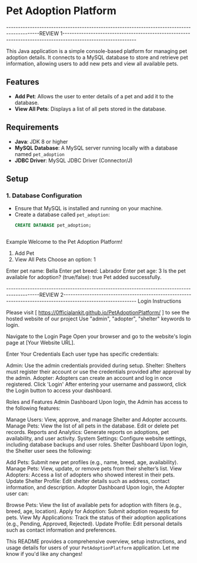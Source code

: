 # Pet Adoption Platform
--------------------------------------------------------------------------------------------REVIEW 1-------------------------------------------------------------------------------------------------------------

This Java application is a simple console-based platform for managing pet adoption details. It connects to a MySQL database to store and retrieve pet information, allowing users to add new pets and view all available pets.

## Features
- **Add Pet**: Allows the user to enter details of a pet and add it to the database.
- **View All Pets**: Displays a list of all pets stored in the database.

## Requirements
- **Java**: JDK 8 or higher
- **MySQL Database**: A MySQL server running locally with a database named `pet_adoption`
- **JDBC Driver**: MySQL JDBC Driver (Connector/J)

## Setup

### 1. Database Configuration
- Ensure that MySQL is installed and running on your machine.
- Create a database called `pet_adoption`:
  ```sql
  CREATE DATABASE pet_adoption;



Example
  Welcome to the Pet Adoption Platform!
1. Add Pet
2. View All Pets
Choose an option: 1

Enter pet name: Bella
Enter pet breed: Labrador
Enter pet age: 3
Is the pet available for adoption? (true/false): true
Pet added successfully.







--------------------------------------------------------------------------------------------REVIEW 2-------------------------------------------------------------------------------------------------------------
Login Instructions


Please visit [ https://0fficialankit.github.io/PetAdoptionPlatform/ ] to see the hosted website of our project
Use "admin", "adopter", "shelter" keywords to login.

Navigate to the Login Page
Open your browser and go to the website's login page at [Your Website URL].

Enter Your Credentials
Each user type has specific credentials:

Admin: Use the admin credentials provided during setup.
Shelter: Shelters must register their account or use the credentials provided after approval by the admin.
Adopter: Adopters can create an account and log in once registered.
Click 'Login'
After entering your username and password, click the Login button to access your dashboard.

Roles and Features
Admin Dashboard
Upon login, the Admin has access to the following features:

Manage Users:
View, approve, and manage Shelter and Adopter accounts.
Manage Pets:
View the list of all pets in the database.
Edit or delete pet records.
Reports and Analytics:
Generate reports on adoptions, pet availability, and user activity.
System Settings:
Configure website settings, including database backups and user roles.
Shelter Dashboard
Upon login, the Shelter user sees the following:

Add Pets:
Submit new pet profiles (e.g., name, breed, age, availability).
Manage Pets:
View, update, or remove pets from their shelter’s list.
View Adopters:
Access a list of adopters who showed interest in their pets.
Update Shelter Profile:
Edit shelter details such as address, contact information, and description.
Adopter Dashboard
Upon login, the Adopter user can:

Browse Pets:
View the list of available pets for adoption with filters (e.g., breed, age, location).
Apply for Adoption:
Submit adoption requests for pets.
View My Applications:
Track the status of their adoption applications (e.g., Pending, Approved, Rejected).
Update Profile:
Edit personal details such as contact information and preferences.






This README provides a comprehensive overview, setup instructions, and usage details for users of your `PetAdoptionPlatform` application. Let me know if you'd like any changes!

